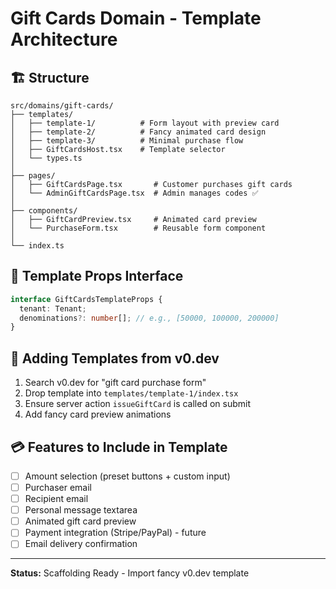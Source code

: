 # Gift Cards Domain - Template Architecture

## 🏗️ Structure

```
src/domains/gift-cards/
├── templates/
│   ├── template-1/          # Form layout with preview card
│   ├── template-2/          # Fancy animated card design
│   ├── template-3/          # Minimal purchase flow
│   ├── GiftCardsHost.tsx    # Template selector
│   └── types.ts
│
├── pages/
│   ├── GiftCardsPage.tsx       # Customer purchases gift cards
│   └── AdminGiftCardsPage.tsx  # Admin manages codes ✅
│
├── components/
│   ├── GiftCardPreview.tsx     # Animated card preview
│   └── PurchaseForm.tsx        # Reusable form component
│
└── index.ts
```

## 🎨 Template Props Interface

```typescript
interface GiftCardsTemplateProps {
  tenant: Tenant;
  denominations?: number[]; // e.g., [50000, 100000, 200000]
}
```

## 🎨 Adding Templates from v0.dev

1. Search v0.dev for "gift card purchase form"
2. Drop template into `templates/template-1/index.tsx`
3. Ensure server action `issueGiftCard` is called on submit
4. Add fancy card preview animations

## 💳 Features to Include in Template

- [ ] Amount selection (preset buttons + custom input)
- [ ] Purchaser email
- [ ] Recipient email
- [ ] Personal message textarea
- [ ] Animated gift card preview
- [ ] Payment integration (Stripe/PayPal) - future
- [ ] Email delivery confirmation

---

**Status:** Scaffolding Ready - Import fancy v0.dev template
